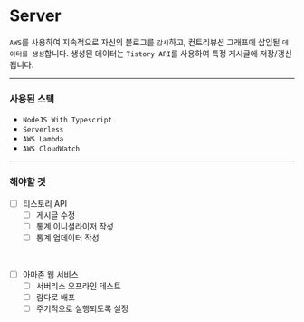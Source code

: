 # Server

`AWS`를 사용하여 지속적으로 자신의 블로그를 `감시`하고, 컨트리뷰션 그래프에 삽입될 `데이터를 생성`합니다. 생성된 데이터는 `Tistory API`를 사용하여 특정 게시글에 저장/갱신됩니다.

---

### 사용된 스택

-   `NodeJS With Typescript`
-   `Serverless`
-   `AWS Lambda`
-   `AWS CloudWatch`

---

### 해야할 것

-   [ ] 티스토리 API
    -   [ ] 게시글 수정
    -   [ ] 통계 이니셜라이저 작성
    -   [ ] 통계 업데이터 작성

<br/>

-   [ ] 아마존 웹 서비스
    -   [ ] 서버리스 오프라인 테스트
    -   [ ] 람다로 배포
    -   [ ] 주기적으로 실행되도록 설정
